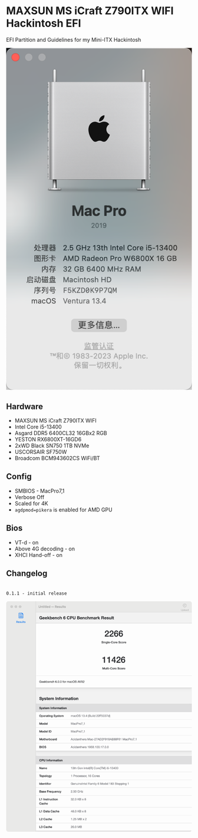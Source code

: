 # MAXSUN MS iCraft Z790ITX WIFI Hackintosh EFI

EFI Partition and Guidelines for my Mini-ITX Hackintosh

![About](./assets/about.png)

## Hardware

- MAXSUN MS iCraft Z790ITX WIFI
- Intel Core i5-13400
- Asgard DDR5 6400CL32 16GBx2 RGB
- YESTON RX6800XT-16GD6
- 2xWD Black SN750 1TB NVMe
- USCORSAIR SF750W
- Broadcom BCM943602CS WiFi/BT

## Config

- SMBIOS - MacPro7,1
- Verbose Off
- Scaled for 4K
- `agdpmod=pikera` is enabled for AMD GPU

## Bios

- VT-d - on
- Above 4G decoding - on
- XHCI Hand-off - on

## Changelog

```

0.1.1 - initial release

```

![Geekbench](./assets/geekbench.png)

